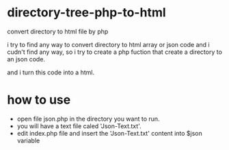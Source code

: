 # directory-tree-php-to-html
convert directory to html file by php

i try to find any way to convert directory to html array or json code and i cudn't find any way, so i try to create a php fuction that create a directory to an json code.

and i turn this code into a html.

# how to use 
* open file json.php in the directory you want to run.
* you will have a text file caled 'Json-Text.txt'.
* edit index.php file and insert the 'Json-Text.txt' content into $json variable

